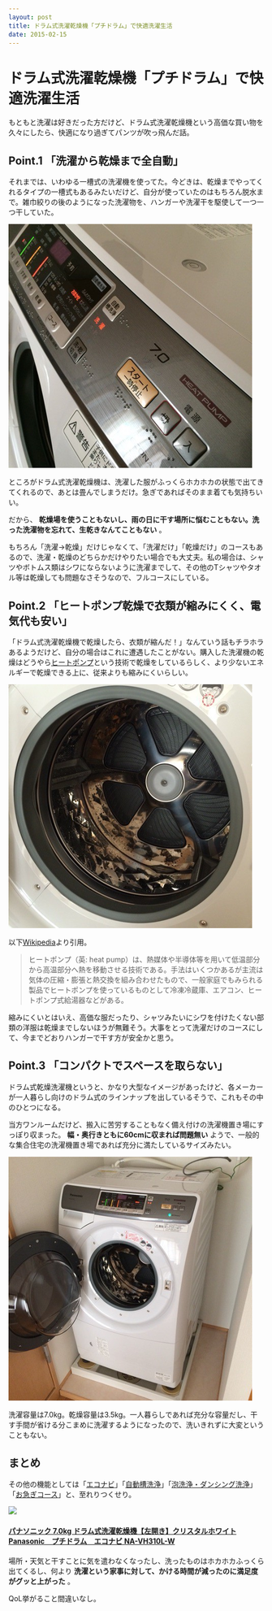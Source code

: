 ```yaml
---
layout: post
title: ドラム式洗濯乾燥機「プチドラム」で快適洗濯生活
date: 2015-02-15
---
```


# ドラム式洗濯乾燥機「プチドラム」で快適洗濯生活

もともと洗濯は好きだった方だけど、ドラム式洗濯乾燥機という高価な買い物を久々にしたら、快適になり過ぎてパンツが吹っ飛んだ話。

## Point.1 「洗濯から乾燥まで全自動」

それまでは、いわゆる一槽式の洗濯機を使ってた。今どきは、乾燥までやってくれるタイプの一槽式もあるみたいだけど、自分が使っていたのはもちろん脱水まで。雑巾絞りの後のようになった洗濯物を、ハンガーや洗濯干を駆使して一つ一つ干していた。

![](/img/posts/2015/panasonic-petit-drum/menu.jpg)

ところがドラム式洗濯乾燥機は、洗濯した服がふっくらホカホカの状態で出てきてくれるので、あとは畳んでしまうだけ。急ぎであればそのまま着ても気持ちいい。

だから、 **乾燥場を使うこともないし、雨の日に干す場所に悩むこともない。洗った洗濯物を忘れて、生乾きなんてこともない** 。

もちろん「洗濯→乾燥」だけじゃなくて、「洗濯だけ」「乾燥だけ」のコースもあるので、洗濯・乾燥のどちらかだけやりたい場合でも大丈夫。私の場合は、シャツやボトムス類はシワにならないように洗濯までして、その他のTシャツやタオル等は乾燥しても問題なさそうなので、フルコースにしている。

## Point.2 「ヒートポンプ乾燥で衣類が縮みにくく、電気代も安い」


「ドラム式洗濯乾燥機で乾燥したら、衣類が縮んだ！」なんていう話もチラホラあるようだけど、自分の場合はこれに遭遇したことがない。購入した洗濯機の乾燥はどうやら[ヒートポンプ](http://www.hptcj.or.jp/study/tabid/102/Default.aspx)という技術で乾燥をしているらしく、より少ないエネルギーで乾燥できる上に、従来よりも縮みにくいらしい。

![](/img/posts/2015/panasonic-petit-drum/inner.jpg)

以下[Wikipedia](https://ja.wikipedia.org/wiki/%E3%83%92%E3%83%BC%E3%83%88%E3%83%9D%E3%83%B3%E3%83%97)より引用。

> ヒートポンプ（英: heat pump）は、熱媒体や半導体等を用いて低温部分から高温部分へ熱を移動させる技術である。手法はいくつかあるが主流は気体の圧縮・膨張と熱交換を組み合わせたもので、一般家庭でもみられる製品でヒートポンプを使っているものとして冷凍冷蔵庫、エアコン、ヒートポンプ式給湯器などがある。

縮みにくいとはいえ、高価な服だったり、シャツみたいにシワを付けたくない部類の洋服は乾燥までしないほうが無難そう。大事をとって洗濯だけのコースにして、今までどおりハンガーで干す方が安全かと思う。

## Point.3 「コンパクトでスペースを取らない」

ドラム式乾燥洗濯機というと、かなり大型なイメージがあったけど、各メーカーが一人暮らし向けのドラム式のラインナップを出しているそうで、これもその中のひとつになる。

当方ワンルームだけど、搬入に苦労することもなく備え付けの洗濯機置き場にすっぽり収まった。 **幅・奥行きともに60cmに収まれば問題無い** ようで、一般的な集合住宅の洗濯機置き場であれば充分に満たしているサイズみたい。

![](/img/posts/2015/panasonic-petit-drum/all.jpg)

洗濯容量は7.0kg。乾燥容量は3.5kg。一人暮らしであれば充分な容量だし、干す手間が省ける分こまめに洗濯するようになったので、洗いきれずに大変ということもない。

## まとめ

その他の機能としては「[エコナビ](http://panasonic.jp/wash/product/na_vh310l/econavi.html)」「[自動槽洗浄](http://panasonic.jp/wash/product/na_vh310l/auto_cleaning.html)」「[泡洗浄・ダンシング洗浄](http://panasonic.jp/wash/product/na_vh310l/dancing.html)」「[お急ぎコース](http://panasonic.jp/wash/product/na_vh310l/speedy.html)」と、至れりつくせり。

<div class="Media Media--affiliate">
  <img class="Media__Figure" src="https://images-na.ssl-images-amazon.com/images/I/41W13dzl4dL.jpg">
  <div class="Media__Body">
    <a href="https://www.amazon.co.jp/dp/B00I0OAR92/?tag=1000ch-22" target="_blank">
      <h4 class="Media__Title">パナソニック 7.0kg ドラム式洗濯乾燥機【左開き】クリスタルホワイトPanasonic　プチドラム　エコナビ NA-VH310L-W</h4>
    </a>
  </div>
</div>

場所・天気と干すことに気を遣わなくなったし、洗ったものはホカホカふっくら出てくるし、何より **洗濯という家事に対して、かける時間が減ったのに満足度がグッと上がった** 。

QoL挙がること間違いなし。
